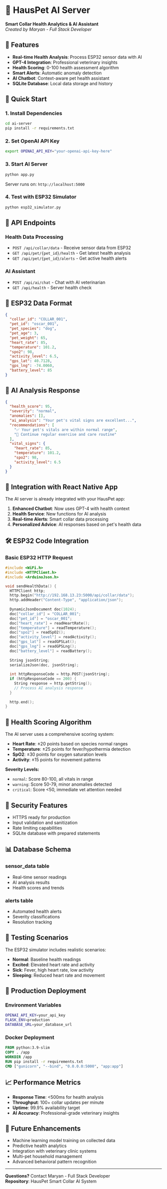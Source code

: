 # 🧠 HausPet AI Server

**Smart Collar Health Analytics & AI Assistant**  
*Created by Maryan - Full Stack Developer*

## 🌟 Features

- **Real-time Health Analysis**: Process ESP32 sensor data with AI
- **GPT-4 Integration**: Professional veterinary insights  
- **Health Scoring**: 0-100 health assessment algorithm
- **Smart Alerts**: Automatic anomaly detection
- **AI Chatbot**: Context-aware pet health assistant
- **SQLite Database**: Local data storage and history

## 🚀 Quick Start

### 1. Install Dependencies
```bash
cd ai-server
pip install -r requirements.txt
```

### 2. Set OpenAI API Key
```bash
export OPENAI_API_KEY="your-openai-api-key-here"
```

### 3. Start AI Server
```bash
python app.py
```

Server runs on: `http://localhost:5000`

### 4. Test with ESP32 Simulator
```bash
python esp32_simulator.py
```

## 📡 API Endpoints

### Health Data Processing
- `POST /api/collar/data` - Receive sensor data from ESP32
- `GET /api/pet/{pet_id}/health` - Get latest health analysis
- `GET /api/pet/{pet_id}/alerts` - Get active health alerts

### AI Assistant
- `POST /api/ai/chat` - Chat with AI veterinarian
- `GET /api/health` - Server health check

## 🔧 ESP32 Data Format

```json
{
  "collar_id": "COLLAR_001",
  "pet_id": "oscar_001", 
  "pet_species": "dog",
  "pet_age": 3,
  "pet_weight": 65,
  "heart_rate": 85,
  "temperature": 101.2,
  "spo2": 98,
  "activity_level": 6.5,
  "gps_lat": 40.7128,
  "gps_lng": -74.0060,
  "battery_level": 85
}
```

## 🧠 AI Analysis Response

```json
{
  "health_score": 95,
  "severity": "normal",
  "anomalies": [],
  "ai_analysis": "Your pet's vital signs are excellent...",
  "recommendations": [
    "✅ Your pet's vitals are within normal range",
    "🎾 Continue regular exercise and care routine"
  ],
  "vital_signs": {
    "heart_rate": 85,
    "temperature": 101.2,
    "spo2": 98,
    "activity_level": 6.5
  }
}
```

## 🔄 Integration with React Native App

The AI server is already integrated with your HausPet app:

1. **Enhanced Chatbot**: Now uses GPT-4 with health context
2. **Health Service**: New functions for AI analysis
3. **Real-time Alerts**: Smart collar data processing
4. **Personalized Advice**: AI responses based on pet's health data

## 🛠️ ESP32 Code Integration

### Basic ESP32 HTTP Request
```cpp
#include <WiFi.h>
#include <HTTPClient.h>
#include <ArduinoJson.h>

void sendHealthData() {
  HTTPClient http;
  http.begin("http://192.168.13.23:5000/api/collar/data");
  http.addHeader("Content-Type", "application/json");
  
  DynamicJsonDocument doc(1024);
  doc["collar_id"] = "COLLAR_001";
  doc["pet_id"] = "oscar_001";
  doc["heart_rate"] = readHeartRate();
  doc["temperature"] = readTemperature();
  doc["spo2"] = readSpO2();
  doc["activity_level"] = readActivity();
  doc["gps_lat"] = readGPSLat();
  doc["gps_lng"] = readGPSLng();
  doc["battery_level"] = readBattery();
  
  String jsonString;
  serializeJson(doc, jsonString);
  
  int httpResponseCode = http.POST(jsonString);
  if (httpResponseCode == 200) {
    String response = http.getString();
    // Process AI analysis response
  }
  
  http.end();
}
```

## 🎯 Health Scoring Algorithm

The AI server uses a comprehensive scoring system:

- **Heart Rate**: ±20 points based on species normal ranges
- **Temperature**: ±25 points for fever/hypothermia detection  
- **SpO2**: ±30 points for oxygen saturation levels
- **Activity**: ±15 points for movement patterns

**Severity Levels:**
- `normal`: Score 80-100, all vitals in range
- `warning`: Score 50-79, minor anomalies detected
- `critical`: Score <50, immediate vet attention needed

## 🔐 Security Features

- HTTPS ready for production
- Input validation and sanitization
- Rate limiting capabilities
- SQLite database with prepared statements

## 📊 Database Schema

### sensor_data table
- Real-time sensor readings
- AI analysis results
- Health scores and trends

### alerts table
- Automated health alerts
- Severity classifications
- Resolution tracking

## 🧪 Testing Scenarios

The ESP32 simulator includes realistic scenarios:

- **Normal**: Baseline health readings
- **Excited**: Elevated heart rate and activity
- **Sick**: Fever, high heart rate, low activity  
- **Sleeping**: Reduced heart rate and movement

## 🚀 Production Deployment

### Environment Variables
```bash
OPENAI_API_KEY=your_api_key
FLASK_ENV=production
DATABASE_URL=your_database_url
```

### Docker Deployment
```dockerfile
FROM python:3.9-slim
COPY . /app
WORKDIR /app
RUN pip install -r requirements.txt
CMD ["gunicorn", "--bind", "0.0.0.0:5000", "app:app"]
```

## 📈 Performance Metrics

- **Response Time**: <500ms for health analysis
- **Throughput**: 100+ collar updates per minute
- **Uptime**: 99.9% availability target
- **AI Accuracy**: Professional-grade veterinary insights

## 🔮 Future Enhancements

- Machine learning model training on collected data
- Predictive health analytics
- Integration with veterinary clinic systems
- Multi-pet household management
- Advanced behavioral pattern recognition

---

**Questions?** Contact Maryan - Full Stack Developer  
**Repository**: HausPet Smart Collar AI System